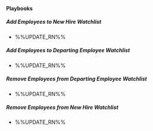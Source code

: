 
#### Playbooks

##### Add Employees to New Hire Watchlist

- %%UPDATE_RN%%
##### Add Employees to Departing Employee Watchlist

- %%UPDATE_RN%%
##### Remove Employees from Departing Employee Watchlist

- %%UPDATE_RN%%
##### Remove Employees from New Hire Watchlist

- %%UPDATE_RN%%
